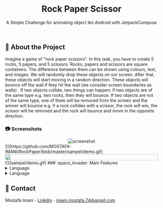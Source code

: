
<div align="center">

  <h1>Rock Paper Scissor</h1>

  <p>
    A Simple Challenge for animating object ibn Android with JetpackCompose  
  </p>

</div>

<br />


<!-- About the Project -->
## :star2: About the Project

Imagine a game of "rock paper scissors".
In this task, you have to create 5 rocks, 5 papers, and 5 scissors.
Rocks, papers and scissors are square containers. The difference between them can be shown using colours, text, and images.
We will randomly drop these objects on our screen. After that, these objects will start moving in a random direction. These objects will bounce off the wall if they hit the wall (we consider screen boundaries as walls) . If two objects collide, two things can happen:
If two objects are of the same type e.g. two rocks, then they will bounce. If two objects are not of the same type, one of them will be removed from the screen and the winner will bounce e.g. if a rock collides with a scissor, the rock will win, the scissor will be removed and the rock will bounce and move in the opposite direction.

<!-- Screenshots -->
### :camera: Screenshots

<div align="center"> 
  <img src="sample/demo.gif" alt="screenshot" />
</div>
![](https://github.com/MOSTAFA-IMANI/RockPaper/blob/master/sampel/demo.gif)

<img src="https://github.com/MOSTAFA-IMANI/RockPaper/blob/master/sampel/demo.gif" height="20" width="100%">
![](sampel/demo.gif)
<!-- TechStack -->
### :space_invader: Main Features


<details>
  <summary>Language</summary>
  <ul>
    <li><a href="https://kotlinlang.org/">Kotlin</a></li>

  </ul>
</details>
<details>
  <summary>Language</summary>
  <ul>
    <li><a href="https://kotlinlang.org/">JetpackCompose</a></li>
  </ul>
</details>



<!-- Contact -->
## :handshake: Contact

Mostafa Imani - [Linkdin](https://www.linkedin.com/in/mostafa-imani/) - imani.mostafa.74@gmail.com

